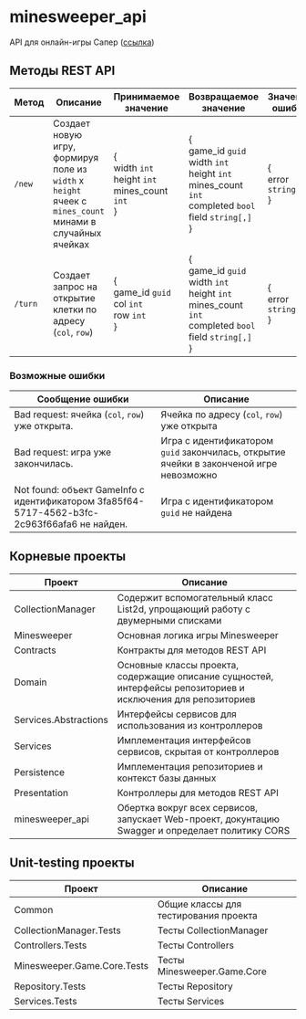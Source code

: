# minesweeper_api
API для онлайн-игры Сапер ([ссылка](https://minesweeper-test.studiotg.ru/))

## Методы REST API
| Метод | Описание | Принимаемое значение | Возвращаемое значение | Значение ошибки |
| --- | --- | --- | --- | --- |
| `/new` | Создает новую игру, формируя поле из `width` x `height` ячеек с `mines_count` минами в случайных ячейках | {<br />width ```int```<br />height ```int```<br />mines_count ```int```<br />} | {<br />game_id ```guid```<br />width ```int```<br />height ```int```<br />mines_count ```int```<br />completed ```bool```<br />field ```string[,]```<br />} | {<br />error ```string```<br />} |
| `/turn` | Создает запрос на открытие клетки по адресу (```col```, ```row```) | {<br />game_id ```guid```<br />col ```int```<br />row ```int```<br />} | {<br />game_id ```guid```<br />width ```int```<br />height ```int```<br />mines_count ```int```<br />completed ```bool```<br />field ```string[,]```<br />} | {<br />error ```string```<br />} |

### Возможные ошибки
| Сообщение ошибки | Описание |
| --- | --- |
| Bad request: ячейка (```col```, ```row```) уже открыта. | Ячейка по адресу (```col```, ```row```) уже открыта |
| Bad request: игра уже закончилась. | Игра с идентификатором ```guid``` закончилась, открытие ячейки в законченой игре невозможно |
| Not found: объект GameInfo с идентификатором 3fa85f64-5717-4562-b3fc-2c963f66afa6 не найден. | Игра с идентификатором ```guid``` не найдена |

## Корневые проекты
| Проект | Описание |
| --- | --- |
| CollectionManager | Содержит вспомогательный класс List2d, упрощающий работу с двумерными списками |
| Minesweeper | Основная логика игры Minesweeper |
| Contracts | Контракты для методов REST API |
| Domain | Основные классы проекта, содержащие описание сущностей, интерфейсы репозиториев и исключения для репозиториев |
| Services.Abstractions | Интерфейсы сервисов для использования из контроллеров |
| Services | Имплементация интерфейсов сервисов, скрытая от контроллеров |
| Persistence | Имплементация репозиториев и контекст базы данных |
| Presentation | Контроллеры для методов REST API |
| minesweeper_api | Обертка вокруг всех сервисов, запускает Web-проект, докунтацию Swagger и определает политику CORS |

## Unit-testing проекты
| Проект | Описание |
| --- | --- |
| Common | Общие классы для тестирования проекта |
| CollectionManager.Tests | Тесты CollectionManager |
| Controllers.Tests | Тесты Controllers |
| Minesweeper.Game.Core.Tests | Тесты Minesweeper.Game.Core |
| Repository.Tests | Тесты Repository |
| Services.Tests | Тесты Services |

